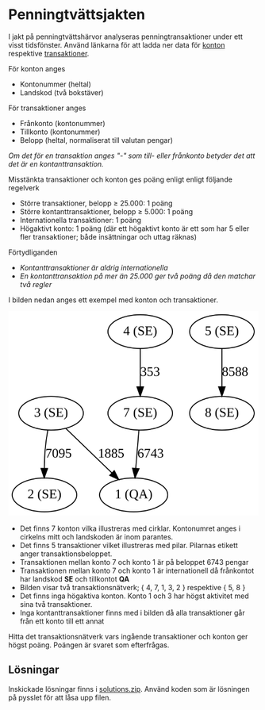 # Penningtvättsjakten

I jakt på penningtvättshärvor analyseras penningtransaktioner under ett visst tidsfönster. Använd länkarna för att ladda ner data för [konton](./accounts.csv) respektive [transaktioner](./transactions.csv). 

För konton anges 
* Kontonummer (heltal)
* Landskod (två bokstäver)

För transaktioner anges
* Frånkonto (kontonummer)
* Tillkonto (kontonummer)
* Belopp (heltal, normaliserat till valutan pengar)

*Om det för en transaktion anges "-" som till- eller frånkonto betyder det att det är en kontanttransaktion.*

Misstänkta transaktioner och konton ges poäng enligt enligt följande regelverk
 * Större transaktioner, belopp &GreaterEqual; 25.000: 1 poäng
 * Större kontanttransaktioner, belopp &GreaterEqual; 5.000: 1 poäng
 * Internationella transaktioner: 1 poäng
 * Högaktivt konto: 1 poäng (där ett högaktivt konto är ett som har 5 eller fler transaktioner; både insättningar och uttag räknas)
 
 Förtydliganden
 * *Kontanttransaktioner är aldrig internationella*
 * *En kontanttransaktion på mer än 25.000 ger två poäng då den matchar två regler*
 
I bilden nedan anges ett exempel med konton och transaktioner.

<img src="./simple-network.svg">

* Det finns 7 konton vilka illustreras med cirklar. Kontonumret anges i cirkelns mitt och landskoden är inom parantes.
* Det finns 5 transaktioner vilket illustreras med pilar. Pilarnas etikett anger transaktionsbeloppet.
* Transaktionen mellan konto 7 och konto 1 är på beloppet 6743 pengar
* Transaktionen mellan konto 7 och konto 1 är internationell då frånkontot har landskod **SE** och tillkontot **QA**
* Bilden visar två transaktionsnätverk; { 4, 7, 1, 3, 2 } respektive { 5, 8 }
* Det finns inga högaktiva konton. Konto 1 och 3 har högst aktivitet med sina två transaktioner.
* Inga kontanttransaktioner finns med i bilden då alla transaktioner går från ett konto till ett annat

Hitta det transaktionsnätverk vars ingående transaktioner och konton ger högst poäng. Poängen är svaret som efterfrågas.

## Lösningar

Inskickade lösningar finns i [solutions.zip](./solutions.zip). Använd koden som är lösningen på pysslet för att låsa upp filen.
